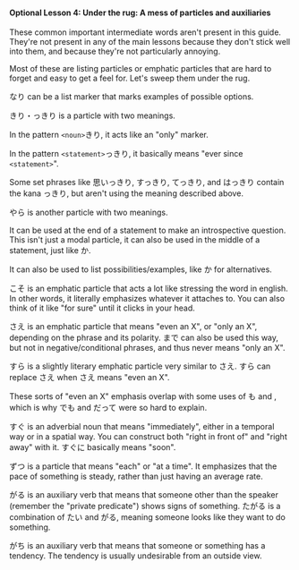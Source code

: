 #### Optional Lesson 4: Under the rug: A mess of particles and auxiliaries

These common important intermediate words aren't present in this guide. They're not present in any of the main lessons because they don't stick well into them, and because they're not particularly annoying.

Most of these are listing particles or emphatic particles that are hard to forget and easy to get a feel for. Let's sweep them under the rug.

なり can be a list marker that marks examples of possible options.

きり・っきり is a particle with two meanings.

In the pattern `<noun>`きり, it acts like an "only" marker.

In the pattern `<statement>`っきり, it basically means "ever since `<statement>`".

Some set phrases like 思いっきり, すっきり, てっきり, and はっきり contain the kana っきり, but aren't using the meaning described above.

やら is another particle with two meanings.

It can be used at the end of a statement to make an introspective question. This isn't just a modal particle, it can also be used in the middle of a statement, just like か.

It can also be used to list possibilities/examples, like か for alternatives.

こそ is an emphatic particle that acts a lot like stressing the word in english. In other words, it literally emphasizes whatever it attaches to. You can also think of it like "for sure" until it clicks in your head.

さえ is an emphatic particle that means "even an X", or "only an X", depending on the phrase and its polarity. まで can also be used this way, but not in negative/conditional phrases, and thus never means "only an X".

すら is a slightly literary emphatic particle very similar to さえ. すら can replace さえ when さえ means "even an X".

These sorts of "even an X" emphasis overlap with some uses of も and , which is why でも and だって were so hard to explain.

すぐ is an adverbial noun that means "immediately", either in a temporal way or in a spatial way. You can construct both "right in front of" and "right away" with it. すぐに basically means "soon".

ずつ is a particle that means "each" or "at a time". It emphasizes that the pace of something is steady, rather than just having an average rate.

がる is an auxiliary verb that means that someone other than the speaker (remember the "private predicate") shows signs of something. たがる is a combination of たい and がる, meaning someone looks like they want to do something.

がち is an auxiliary verb that means that someone or something has a tendency. The tendency is usually undesirable from an outside view.
